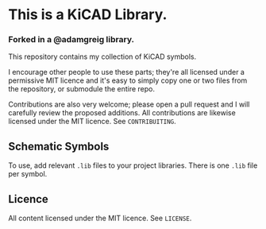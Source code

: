 # This is a KiCAD Library.

### Forked in a @adamgreig library.

This repository contains my collection of KiCAD symbols.

I encourage other people to use these parts; they're all licensed under a
permissive MIT licence and it's easy to simply copy one or two files from the
repository, or submodule the entire repo.

Contributions are also very welcome; please open a pull request and I will
carefully review the proposed additions. All contributions are likewise
licensed under the MIT licence. See `CONTRIBUITING`.

## Schematic Symbols

To use, add relevant `.lib` files to your project libraries. There is one 
`.lib` file per symbol.

## Licence

All content licensed under the MIT licence. See `LICENSE`.
